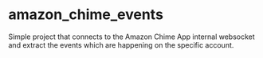 # amazon_chime_events

Simple project that connects to the Amazon Chime App internal websocket and extract the events which are happening on the specific account.
